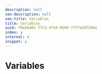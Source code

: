 ```yaml
---
description: null
seo-description: null
seo-title: Variables
title: Variables
uuid: 70a56401-f7c3-4f44-9599-7f7fa5df29b4
index: y
internal: n
snippet: y
---
```


# Variables

